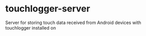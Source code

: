 # touchlogger-server
Server for storing touch data received from Android devices with touchlogger installed on
